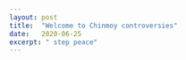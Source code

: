 ```yaml
---
layout: post
title:  "Welcome to Chinmoy controversies"
date:   2020-06-25
excerpt: " step peace"
---
```

